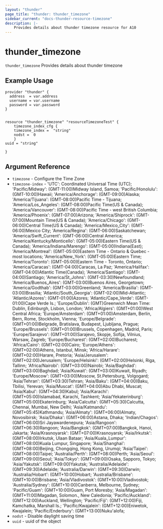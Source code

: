 ```yaml
---
layout: "thunder"
page_title: "thunder: thunder_timezone"
sidebar_current: "docs-thunder-resource-timezone"
description: |-
    Provides details about thunder timezone resource for A10
---
```


# thunder\_timezone

`thunder_timezone` Provides details about thunder timezone
## Example Usage


```hcl
provider "thunder" {
  address  = var.address
  username = var.username
  password = var.password
}


resource "thunder_timezone" "resourceTimezoneTest" {
	timezone_index_cfg {  
 	timezone_index =  "string" 
	nodst =  0 
	}
uuid = "string"
 
}

```

## Argument Reference

* `timezone` - Configure the Time Zone
* `timezone-index` - 'UTC': Coordinated Universal Time (UTC); 'Pacific/Midway': (GMT-11:00)Midway Island, Samoa; 'Pacific/Honolulu': (GMT-10:00)Hawaii; 'America/Anchorage': (GMT-09:00)Alaska; 'America/Tijuana': (GMT-08:00)Pacific Time - Tijuana; 'America/Los_Angeles': (GMT-08:00)Pacific Time(US & Canada); 'America/Vancouver': (GMT-08:00)Pacific Time - west British Columbia; 'America/Phoenix': (GMT-07:00)Arizona; 'America/Shiprock': (GMT-07:00)Mountain Time(US & Canada); 'America/Chicago': (GMT-06:00)Central Time(US & Canada); 'America/Mexico_City': (GMT-06:00)Mexico City; 'America/Regina': (GMT-06:00)Saskatchewan; 'America/Swift_Current': (GMT-06:00)Central America; 'America/Kentucky/Monticello': (GMT-05:00)Eastern Time(US & Canada); 'America/Indiana/Marengo': (GMT-05:00)Indiana(East); 'America/Montreal': (GMT-05:00)Eastern Time - Ontario & Quebec - most locations; 'America/New_York': (GMT-05:00)Eastern Time; 'America/Toronto': (GMT-05:00)Eastern Time - Toronto, Ontario; 'America/Caracas': (GMT-04:00)Caracas, La Paz; 'America/Halifax': (GMT-04:00)Atlantic Time(Canada); 'America/Santiago': (GMT-04:00)Santiago; 'America/St_Johns': (GMT-03:30)Newfoundland; 'America/Buenos_Aires': (GMT-03:00)Buenos Aires, Georgetown; 'America/Godthab': (GMT-03:00)Greenland; 'America/Brasilia': (GMT-03:00)Brasilia; 'Atlantic/South_Georgia': (GMT-02:00)Mid-Atlantic; 'Atlantic/Azores': (GMT-01:00)Azores; 'Atlantic/Cape_Verde': (GMT-01:00)Cape Verde Is.; 'Europe/Dublin': (GMT)Greenwich Mean Time: Dublin, Edinburgh, Lisbon, London; 'Africa/Algiers': (GMT+01:00)West Central Africa; 'Europe/Amsterdam': (GMT+01:00)Amsterdam, Berlin, Bern, Rome, Stockholm, Vienna; 'Europe/Belgrade': (GMT+01:00)Belgrade, Bratislava, Budapest, Ljubljana, Prague; 'Europe/Brussels': (GMT+01:00)Brussels, Copenhagen, Madrid, Paris; 'Europe/Sarajevo': (GMT+01:00)Sarajevo, Skopje, Sofija, Vilnius, Warsaw, Zagreb; 'Europe/Bucharest': (GMT+02:00)Bucharest; 'Africa/Cairo': (GMT+02:00)Cairo; 'Europe/Athens': (GMT+02:00)Athens, Istanbul, Minsk; 'Africa/Harare': (GMT+02:00)Harare, Pretoria; 'Asia/Jerusalem': (GMT+02:00)Jerusalem; 'Europe/Helsinki': (GMT+02:00)Helsinki, Riga, Tallinn; 'Africa/Nairobi': (GMT+03:00)Nairobi; 'Asia/Baghdad': (GMT+03:00)Baghdad; 'Asia/Kuwait': (GMT+03:00)Kuwait, Riyadh; 'Europe/Moscow': (GMT+03:00)Moscow, St.Petersburg, Volgogard; 'Asia/Tehran': (GMT+03:30)Tehran; 'Asia/Baku': (GMT+04:00)Baku, Tbilisi, Yerevan; 'Asia/Muscat': (GMT+04:00)Abu Dhabi, Muscat; 'Asia/Kabul': (GMT+04:30)Kabul; 'Asia/Karachi': (GMT+05:00)Islamabad, Karachi, Tashkent; 'Asia/Yekaterinburg': (GMT+05:00)Ekaterinburg; 'Asia/Calcutta': (GMT+05:30)Calcutta, Chennai, Mumbai, New Delhi; 'Asia/Katmandu': (GMT+05:45)Kathmandu; 'Asia/Almaty': (GMT+06:00)Almaty, Novosibirsk; 'Asia/Dhaka': (GMT+06:00)Astana, Dhaka; 'Indian/Chagos': (GMT+06:00)Sri Jayawardenepura; 'Asia/Rangoon': (GMT+06:30)Rangoon; 'Asia/Bangkok': (GMT+07:00)Bangkok, Hanoi, Jakarta; 'Asia/Krasnoyarsk': (GMT+07:00)Krasnoyarsk; 'Asia/Irkutsk': (GMT+08:00)Irkutsk, Ulaan Bataar; 'Asia/Kuala_Lumpur': (GMT+08:00)Kuala Lumpur, Singapore; 'Asia/Shanghai': (GMT+08:00)Beijing, Chongqing, Hong Kong, Urumqi; 'Asia/Taipei': (GMT+08:00)Taipei; 'Australia/Perth': (GMT+08:00)Perth; 'Asia/Seoul': (GMT+09:00)Seoul; 'Asia/Tokyo': (GMT+09:00)Osaka, Sapporo, Tokyo; 'Asia/Yakutsk': (GMT+09:00)Yakutsk; 'Australia/Adelaide': (GMT+09:30)Adelaide; 'Australia/Darwin': (GMT+09:30)Darwin; 'Australia/Hobart': (GMT+10:00)Hobart; 'Australia/Brisbane': (GMT+10:00)Brisbane; 'Asia/Vladivostok': (GMT+10:00)Vladivostok; 'Australia/Sydney': (GMT+10:00)Canberra, Melbourne, Sydney; 'Pacific/Guam': (GMT+10:00)Guam, Port Moresby; 'Asia/Magadan': (GMT+11:00)Magadan, Solomon., New Caledonia; 'Pacific/Auckland': (GMT+12:00)Auckland, Wellington; 'Pacific/Fiji': (GMT+12:00)Fiji, Kamchatka, Marshall Is.; 'Pacific/Kwajalein': (GMT+12:00)Eniwetok, Kwajalein; 'Pacific/Enderbury': (GMT+13:00)Nuku'alofa;
* `nodst` - Disable daylight saving time
* `uuid` - uuid of the object

